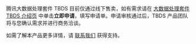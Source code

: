腾讯大数据处理套件 TBDS 目前仅通过线下售卖，如有需求请在 [大数据处理套件 TBDS 介绍页](https://cloud.tencent.com/product/tbds) 中单击**立即申请**，填写申请单。申请审核通过后，TBDS 产品团队将与您确认需求并进行商务洽谈。 

如需了解本产品更多详情，请 [联系我们](https://cloud.tencent.com/about/connect) 获得支持。

